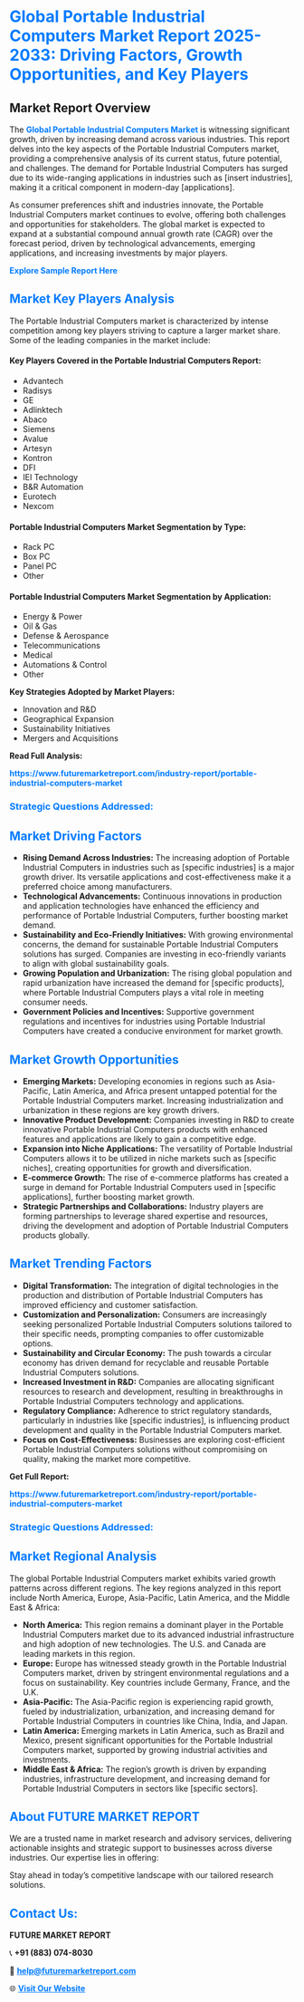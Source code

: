<h1 style="color: #007BFF;">Global Portable Industrial Computers Market Report 2025-2033: Driving Factors, Growth Opportunities, and Key Players</h1>

<section id="overview">
<h2>Market Report Overview</h2>
<p>The <a href="https://www.futuremarketreport.com/industry-report/portable-industrial-computers-market" style="color: #007BFF; text-decoration: none;"><strong>Global Portable Industrial Computers Market</strong></a> is witnessing significant growth, driven by increasing demand across various industries. This report delves into the key aspects of the Portable Industrial Computers market, providing a comprehensive analysis of its current status, future potential, and challenges. The demand for Portable Industrial Computers has surged due to its wide-ranging applications in industries such as [insert industries], making it a critical component in modern-day [applications].</p>
<p>As consumer preferences shift and industries innovate, the Portable Industrial Computers market continues to evolve, offering both challenges and opportunities for stakeholders. The global market is expected to expand at a substantial compound annual growth rate (CAGR) over the forecast period, driven by technological advancements, emerging applications, and increasing investments by major players.</p>
</section>

<section id="overview">
<p><a href="https://www.futuremarketreport.com/request-sample/reportId=76334" style="color: #007BFF; text-decoration: none;"><strong>Explore Sample Report Here</strong></a></p>
</section>

<section id="key-players">
<h2 style="color: #007BFF;">Market Key Players Analysis</h2>
<p>The Portable Industrial Computers market is characterized by intense competition among key players striving to capture a larger market share. Some of the leading companies in the market include:</p>
<h4>Key Players Covered in the Portable Industrial Computers Report:</h4>
<ul><li>Advantech</li><li>Radisys</li><li>GE</li><li>Adlinktech</li><li>Abaco</li><li>Siemens</li><li>Avalue</li><li>Artesyn</li><li>Kontron</li><li>DFI</li><li>IEI Technology</li><li>B&amp;R Automation</li><li>Eurotech</li><li>Nexcom</li></ul>
<h4>Portable Industrial Computers Market Segmentation by Type:</h4>
<ul><li>Rack PC</li><li>Box PC</li><li>Panel PC</li><li>Other</li></ul>

<h4>Portable Industrial Computers Market Segmentation by Application:</h4>
<ul><li>Energy &amp; Power</li><li>Oil &amp; Gas</li><li>Defense &amp; Aerospance</li><li>Telecommunications</li><li>Medical</li><li>Automations &amp; Control</li><li>Other</li></ul>
<p><strong>Key Strategies Adopted by Market Players:</strong></p>
<ul>
<li>Innovation and R&D</li>
<li>Geographical Expansion</li>
<li>Sustainability Initiatives</li>
<li>Mergers and Acquisitions</li>
</ul>
</section>

<section>
<p><strong>Read Full Analysis: </strong></p><a href="https://www.futuremarketreport.com/industry-report/portable-industrial-computers-market" style="color: #007BFF; text-decoration: none;"><strong>https://www.futuremarketreport.com/industry-report/portable-industrial-computers-market</strong></a>
<h3 style="color: #007BFF;">Strategic Questions Addressed:</h3>
</section>

<section id="driving-factors">
<h2 style="color: #007BFF;">Market Driving Factors</h2>
<ul>
<li><strong>Rising Demand Across Industries:</strong> The increasing adoption of Portable Industrial Computers in industries such as [specific industries] is a major growth driver. Its versatile applications and cost-effectiveness make it a preferred choice among manufacturers.</li>
<li><strong>Technological Advancements:</strong> Continuous innovations in production and application technologies have enhanced the efficiency and performance of Portable Industrial Computers, further boosting market demand.</li>
<li><strong>Sustainability and Eco-Friendly Initiatives:</strong> With growing environmental concerns, the demand for sustainable Portable Industrial Computers solutions has surged. Companies are investing in eco-friendly variants to align with global sustainability goals.</li>
<li><strong>Growing Population and Urbanization:</strong> The rising global population and rapid urbanization have increased the demand for [specific products], where Portable Industrial Computers plays a vital role in meeting consumer needs.</li>
<li><strong>Government Policies and Incentives:</strong> Supportive government regulations and incentives for industries using Portable Industrial Computers have created a conducive environment for market growth.</li>
</ul>
</section>

<section id="growth-opportunities">
<h2 style="color: #007BFF;">Market Growth Opportunities</h2>
<ul>
<li><strong>Emerging Markets:</strong> Developing economies in regions such as Asia-Pacific, Latin America, and Africa present untapped potential for the Portable Industrial Computers market. Increasing industrialization and urbanization in these regions are key growth drivers.</li>
<li><strong>Innovative Product Development:</strong> Companies investing in R&D to create innovative Portable Industrial Computers products with enhanced features and applications are likely to gain a competitive edge.</li>
<li><strong>Expansion into Niche Applications:</strong> The versatility of Portable Industrial Computers allows it to be utilized in niche markets such as [specific niches], creating opportunities for growth and diversification.</li>
<li><strong>E-commerce Growth:</strong> The rise of e-commerce platforms has created a surge in demand for Portable Industrial Computers used in [specific applications], further boosting market growth.</li>
<li><strong>Strategic Partnerships and Collaborations:</strong> Industry players are forming partnerships to leverage shared expertise and resources, driving the development and adoption of Portable Industrial Computers products globally.</li>
</ul>
</section>

<section id="trending-factors">
<h2 style="color: #007BFF;">Market Trending Factors</h2>
<ul>
<li><strong>Digital Transformation:</strong> The integration of digital technologies in the production and distribution of Portable Industrial Computers has improved efficiency and customer satisfaction.</li>
<li><strong>Customization and Personalization:</strong> Consumers are increasingly seeking personalized Portable Industrial Computers solutions tailored to their specific needs, prompting companies to offer customizable options.</li>
<li><strong>Sustainability and Circular Economy:</strong> The push towards a circular economy has driven demand for recyclable and reusable Portable Industrial Computers solutions.</li>
<li><strong>Increased Investment in R&D:</strong> Companies are allocating significant resources to research and development, resulting in breakthroughs in Portable Industrial Computers technology and applications.</li>
<li><strong>Regulatory Compliance:</strong> Adherence to strict regulatory standards, particularly in industries like [specific industries], is influencing product development and quality in the Portable Industrial Computers market.</li>
<li><strong>Focus on Cost-Effectiveness:</strong> Businesses are exploring cost-efficient Portable Industrial Computers solutions without compromising on quality, making the market more competitive.</li>
</ul>
</section>

<section>
<p><strong>Get Full Report: </strong></p><a href="https://www.futuremarketreport.com/industry-report/portable-industrial-computers-market" style="color: #007BFF; text-decoration: none;"><strong>https://www.futuremarketreport.com/industry-report/portable-industrial-computers-market</strong></a>
<h3 style="color: #007BFF;">Strategic Questions Addressed:</h3>
</section>


<section id="regional-analysis">
<h2 style="color: #007BFF;">Market Regional Analysis</h2>
<p>The global Portable Industrial Computers market exhibits varied growth patterns across different regions. The key regions analyzed in this report include North America, Europe, Asia-Pacific, Latin America, and the Middle East & Africa:</p>
<ul>
<li><strong>North America:</strong> This region remains a dominant player in the Portable Industrial Computers market due to its advanced industrial infrastructure and high adoption of new technologies. The U.S. and Canada are leading markets in this region.</li>
<li><strong>Europe:</strong> Europe has witnessed steady growth in the Portable Industrial Computers market, driven by stringent environmental regulations and a focus on sustainability. Key countries include Germany, France, and the U.K.</li>
<li><strong>Asia-Pacific:</strong> The Asia-Pacific region is experiencing rapid growth, fueled by industrialization, urbanization, and increasing demand for Portable Industrial Computers in countries like China, India, and Japan.</li>
<li><strong>Latin America:</strong> Emerging markets in Latin America, such as Brazil and Mexico, present significant opportunities for the Portable Industrial Computers market, supported by growing industrial activities and investments.</li>
<li><strong>Middle East & Africa:</strong> The region’s growth is driven by expanding industries, infrastructure development, and increasing demand for Portable Industrial Computers in sectors like [specific sectors].</li>
</ul>
</section>

<footer>
<h2 style="color: #007BFF;">About FUTURE MARKET REPORT</h2>
<p>We are a trusted name in market research and advisory services, delivering actionable insights and strategic support to businesses across diverse industries. Our expertise lies in offering:</p>

<p>Stay ahead in today’s competitive landscape with our tailored research solutions.</p>

<h2 style="color: #007BFF;">Contact Us:</h2>
<p><strong>FUTURE MARKET REPORT</strong></p>
<p>📞 <strong>+91 (883) 074-8030</strong></p>
<p>📧 <strong><a href="mailto:help@futuremarketreport.com" style="color: #007BFF;">help@futuremarketreport.com</a></strong></p>
<p>🌐 <strong><a href="https://www.futuremarketreport.com/" style="color: #007BFF;">Visit Our Website</a></strong></p>
</footer>